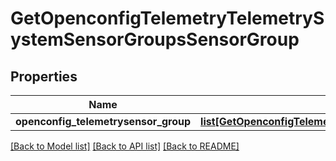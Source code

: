 # GetOpenconfigTelemetryTelemetrySystemSensorGroupsSensorGroup

## Properties
Name | Type | Description | Notes
------------ | ------------- | ------------- | -------------
**openconfig_telemetrysensor_group** | [**list[GetOpenconfigTelemetryTelemetrySystemOpenconfigtelemetrytelemetrysystemSensorgroupsSensorgroup]**](GetOpenconfigTelemetryTelemetrySystemOpenconfigtelemetrytelemetrysystemSensorgroupsSensorgroup.md) |  | [optional] 

[[Back to Model list]](../README.md#documentation-for-models) [[Back to API list]](../README.md#documentation-for-api-endpoints) [[Back to README]](../README.md)


